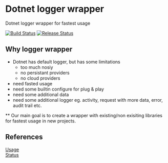 # Dotnet logger wrapper
Dotnet logger wrapper for fastest usage

[![Build Status](https://dev.azure.com/mdtaslim/DotnetCoreLogger/_apis/build/status/BrainStation-23.AspNetCoreLogger?branchName=main)](https://dev.azure.com/mdtaslim/DotnetCoreLogger/_build/latest?definitionId=6&branchName=main)
[![Release Status](https://vsrm.dev.azure.com/mdtaslim/_apis/public/Release/badge/ccb22865-1d85-43fd-be2e-2cb77b96c376/1/2)](
https://dev.azure.com/mdtaslim/DotnetCoreLogger/_release?definitionId=1&view=mine&_a=releases)

## Why logger wrapper
- Dotnet has default logger, but has some limitations
  - too much nosiy
  - no persistant providers
  - no cloud providers
- need fasted usage
- need some builtin configure for plug & play
- need some additional data
- need some additional logger eg. activity, request with more data, error, audit trail etc.

** Our main goal is to create a wrapper with existing/non exisiting libraries for fastest usage in  new projects.

## References
[Usage](usage.md)  
[Status](status.md) 



